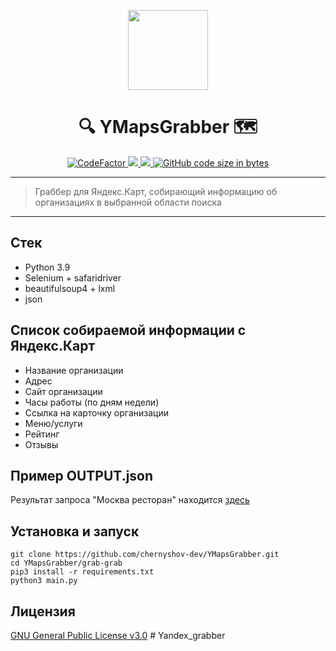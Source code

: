 <!-- Logo -->
<p align="center">
    <a href="#">
      <img height="128" wight="128" src="https://user-images.githubusercontent.com/60988563/132104021-48ec1d2b-e98b-46c5-8d3b-0baab5fbe3af.png">
    </a>
  </p>

<!-- Title -->
<h1 align="center">🔍 YMapsGrabber 🗺</h1>

<!-- Classic badges -->
<p align="center">
    <a href="https://www.codefactor.io/repository/github/chernyshov-dev/ymapsgrabber">
        <img src="https://www.codefactor.io/repository/github/chernyshov-dev/ymapsgrabber/badge" alt="CodeFactor"/>
    </a>
    <a href="#">
        <img src="https://img.shields.io/github/license/chernyshov-dev/ymapsgrabber"/>
    </a>
    <a href="https://app.fossa.com/projects/git%2Bgithub.com%2Fchernyshov-dev%2FYMapsGrabber?ref=badge_shield" alt="FOSSA Status">
        <img src="https://app.fossa.com/api/projects/git%2Bgithub.com%2Fchernyshov-dev%2FYMapsGrabber.svg?type=shield"/>
    </a>
    <a href="#">
        <img alt="GitHub code size in bytes" src="https://img.shields.io/github/languages/code-size/chernyshov-dev/ymapsgrabber"/>
    </a>
</p>

---

> Граббер для Яндекс.Карт, собирающий информацию об организациях в выбранной области поиска

---

## Стек
- Python 3.9
- Selenium + safaridriver
- beautifulsoup4 + lxml
- json

## Список собираемой информации с Яндекс.Карт
- Название организации
- Адрес
- Сайт организации
- Часы работы (по дням недели)
- Ссылка на карточку организации
- Меню/услуги
- Рейтинг
- Отзывы

## Пример OUTPUT.json
<p>Результат запроса "Москва ресторан" находится <a href="https://github.com/chernyshov-dev/YMapsGrabber/blob/main/example.json">здесь</a></p>

## Установка и запуск
```console
git clone https://github.com/chernyshov-dev/YMapsGrabber.git
cd YMapsGrabber/grab-grab
pip3 install -r requirements.txt
python3 main.py
```

## Лицензия
[GNU General Public License v3.0](https://github.com/chernyshov-dev/YMapsGrabber/blob/main/LICENSE)
#   Y a n d e x _ g r a b b e r  
 